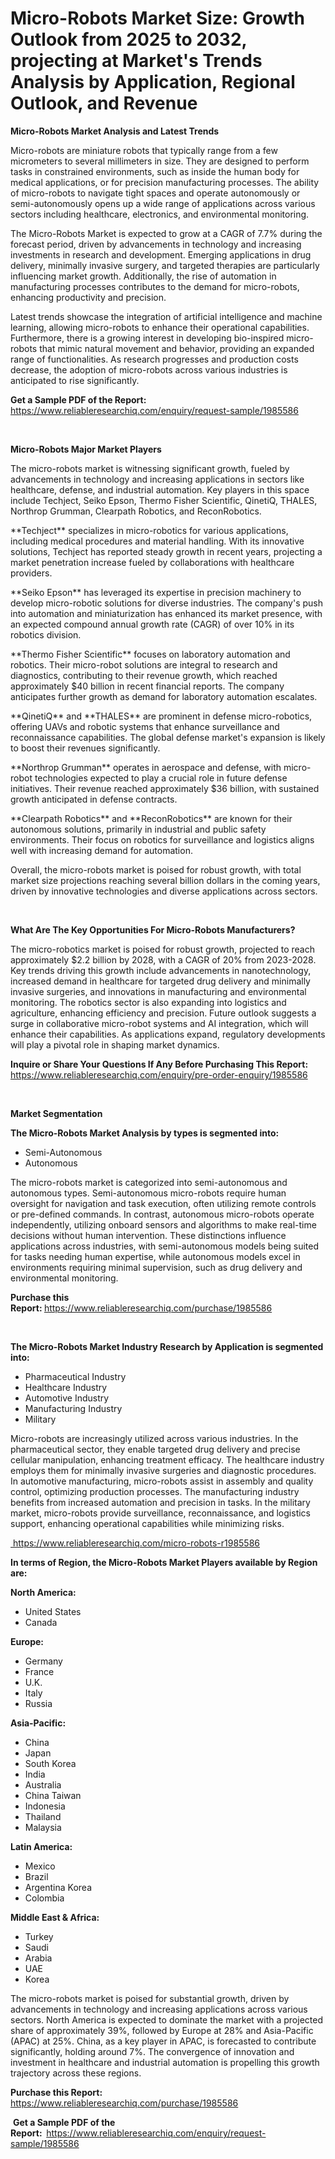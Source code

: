 <p><h1>Micro-Robots Market Size: Growth Outlook from 2025 to 2032, projecting at Market's Trends Analysis by Application, Regional Outlook, and Revenue</h1></p><p><strong>Micro-Robots Market Analysis and Latest Trends</strong></p>
<p><p>Micro-robots are miniature robots that typically range from a few micrometers to several millimeters in size. They are designed to perform tasks in constrained environments, such as inside the human body for medical applications, or for precision manufacturing processes. The ability of micro-robots to navigate tight spaces and operate autonomously or semi-autonomously opens up a wide range of applications across various sectors including healthcare, electronics, and environmental monitoring.</p><p>The Micro-Robots Market is expected to grow at a CAGR of 7.7% during the forecast period, driven by advancements in technology and increasing investments in research and development. Emerging applications in drug delivery, minimally invasive surgery, and targeted therapies are particularly influencing market growth. Additionally, the rise of automation in manufacturing processes contributes to the demand for micro-robots, enhancing productivity and precision.</p><p>Latest trends showcase the integration of artificial intelligence and machine learning, allowing micro-robots to enhance their operational capabilities. Furthermore, there is a growing interest in developing bio-inspired micro-robots that mimic natural movement and behavior, providing an expanded range of functionalities. As research progresses and production costs decrease, the adoption of micro-robots across various industries is anticipated to rise significantly.</p></p>
<p><strong>Get a Sample PDF of the Report:&nbsp;</strong> <a href="https://www.reliableresearchiq.com/enquiry/request-sample/1985586?utm_campaign=3076&utm_medium=2&utm_source=Github&utm_content=ia&utm_term=12042025&utm_id=micro-robots">https://www.reliableresearchiq.com/enquiry/request-sample/1985586</a></p>
<p>&nbsp;</p>
<p><strong>Micro-Robots Major Market Players</strong></p>
<p><p>The micro-robots market is witnessing significant growth, fueled by advancements in technology and increasing applications in sectors like healthcare, defense, and industrial automation. Key players in this space include Techject, Seiko Epson, Thermo Fisher Scientific, QinetiQ, THALES, Northrop Grumman, Clearpath Robotics, and ReconRobotics.</p><p>**Techject** specializes in micro-robotics for various applications, including medical procedures and material handling. With its innovative solutions, Techject has reported steady growth in recent years, projecting a market penetration increase fueled by collaborations with healthcare providers.</p><p>**Seiko Epson** has leveraged its expertise in precision machinery to develop micro-robotic solutions for diverse industries. The company's push into automation and miniaturization has enhanced its market presence, with an expected compound annual growth rate (CAGR) of over 10% in its robotics division.</p><p>**Thermo Fisher Scientific** focuses on laboratory automation and robotics. Their micro-robot solutions are integral to research and diagnostics, contributing to their revenue growth, which reached approximately $40 billion in recent financial reports. The company anticipates further growth as demand for laboratory automation escalates.</p><p>**QinetiQ** and **THALES** are prominent in defense micro-robotics, offering UAVs and robotic systems that enhance surveillance and reconnaissance capabilities. The global defense market's expansion is likely to boost their revenues significantly.</p><p>**Northrop Grumman** operates in aerospace and defense, with micro-robot technologies expected to play a crucial role in future defense initiatives. Their revenue reached approximately $36 billion, with sustained growth anticipated in defense contracts.</p><p>**Clearpath Robotics** and **ReconRobotics** are known for their autonomous solutions, primarily in industrial and public safety environments. Their focus on robotics for surveillance and logistics aligns well with increasing demand for automation.</p><p>Overall, the micro-robots market is poised for robust growth, with total market size projections reaching several billion dollars in the coming years, driven by innovative technologies and diverse applications across sectors.</p></p>
<p>&nbsp;</p>
<p><strong>What Are The Key Opportunities For Micro-Robots Manufacturers?</strong></p>
<p><p>The micro-robotics market is poised for robust growth, projected to reach approximately $2.2 billion by 2028, with a CAGR of 20% from 2023-2028. Key trends driving this growth include advancements in nanotechnology, increased demand in healthcare for targeted drug delivery and minimally invasive surgeries, and innovations in manufacturing and environmental monitoring. The robotics sector is also expanding into logistics and agriculture, enhancing efficiency and precision. Future outlook suggests a surge in collaborative micro-robot systems and AI integration, which will enhance their capabilities. As applications expand, regulatory developments will play a pivotal role in shaping market dynamics.</p></p>
<p><strong>Inquire or Share Your Questions If Any Before Purchasing This Report:</strong> <a href="https://www.reliableresearchiq.com/enquiry/pre-order-enquiry/1985586?utm_campaign=3076&utm_medium=2&utm_source=Github&utm_content=ia&utm_term=12042025&utm_id=micro-robots">https://www.reliableresearchiq.com/enquiry/pre-order-enquiry/1985586</a></p>
<p>&nbsp;</p>
<p><strong>Market Segmentation</strong></p>
<p><strong>The Micro-Robots Market Analysis by types is segmented into:</strong></p>
<p><ul><li>Semi-Autonomous</li><li>Autonomous</li></ul></p>
<p><p>The micro-robots market is categorized into semi-autonomous and autonomous types. Semi-autonomous micro-robots require human oversight for navigation and task execution, often utilizing remote controls or pre-defined commands. In contrast, autonomous micro-robots operate independently, utilizing onboard sensors and algorithms to make real-time decisions without human intervention. These distinctions influence applications across industries, with semi-autonomous models being suited for tasks needing human expertise, while autonomous models excel in environments requiring minimal supervision, such as drug delivery and environmental monitoring.</p></p>
<p><strong>Purchase this Report:&nbsp;</strong><a href="https://www.reliableresearchiq.com/purchase/1985586?utm_campaign=3076&utm_medium=2&utm_source=Github&utm_content=ia&utm_term=12042025&utm_id=micro-robots">https://www.reliableresearchiq.com/purchase/1985586</a></p>
<p>&nbsp;</p>
<p><strong>The Micro-Robots Market Industry Research by Application is segmented into:</strong></p>
<p><ul><li>Pharmaceutical Industry</li><li>Healthcare Industry</li><li>Automotive Industry</li><li>Manufacturing Industry</li><li>Military</li></ul></p>
<p><p>Micro-robots are increasingly utilized across various industries. In the pharmaceutical sector, they enable targeted drug delivery and precise cellular manipulation, enhancing treatment efficacy. The healthcare industry employs them for minimally invasive surgeries and diagnostic procedures. In automotive manufacturing, micro-robots assist in assembly and quality control, optimizing production processes. The manufacturing industry benefits from increased automation and precision in tasks. In the military market, micro-robots provide surveillance, reconnaissance, and logistics support, enhancing operational capabilities while minimizing risks.</p></p>
<p><a href="https://www.reliableresearchiq.com/micro-robots-r1985586?utm_campaign=3076&utm_medium=2&utm_source=Github&utm_content=ia&utm_term=12042025&utm_id=micro-robots">&nbsp;https://www.reliableresearchiq.com/micro-robots-r1985586</a></p>
<p><strong>In terms of Region, the Micro-Robots Market Players available by Region are:</strong></p>
<p>
    <p> <strong> North America: </strong>
        <ul>
            <li>United States</li>
            <li>Canada</li>
        </ul>
        </p> 
    <p> <strong> Europe: </strong>
        <ul>
            <li>Germany</li>
            <li>France</li>
            <li>U.K.</li>
            <li>Italy</li>
            <li>Russia</li>
        </ul>
        </p> 
    <p> <strong> Asia-Pacific: </strong>
        <ul>
            <li>China</li>
            <li>Japan</li>
            <li>South Korea</li>
            <li>India</li>
            <li>Australia</li>
            <li>China Taiwan</li>
            <li>Indonesia</li>
            <li>Thailand</li>
            <li>Malaysia</li>
        </ul>
        </p> 
    <p> <strong> Latin America: </strong>
        <ul>
            <li>Mexico</li>
            <li>Brazil</li>
            <li>Argentina Korea</li>
            <li>Colombia</li>
        </ul>
        </p> 
    <p> <strong> Middle East & Africa: </strong>
        <ul>
            <li>Turkey</li>
            <li>Saudi</li>
            <li>Arabia</li>
            <li>UAE</li>
            <li>Korea</li>
        </ul>
    </p>
    </p>
<p><p>The micro-robots market is poised for substantial growth, driven by advancements in technology and increasing applications across various sectors. North America is expected to dominate the market with a projected share of approximately 39%, followed by Europe at 28% and Asia-Pacific (APAC) at 25%. China, as a key player in APAC, is forecasted to contribute significantly, holding around 7%. The convergence of innovation and investment in healthcare and industrial automation is propelling this growth trajectory across these regions.</p></p>
<p><strong>Purchase this Report: </strong><a href="https://www.reliableresearchiq.com/purchase/1985586?utm_campaign=3076&utm_medium=2&utm_source=Github&utm_content=ia&utm_term=12042025&utm_id=micro-robots">https://www.reliableresearchiq.com/purchase/1985586</a></p>
<p>&nbsp;<strong>Get a Sample PDF of the Report:&nbsp;&nbsp;</strong><a href="https://www.reliableresearchiq.com/enquiry/request-sample/1985586?utm_campaign=3076&utm_medium=2&utm_source=Github&utm_content=ia&utm_term=12042025&utm_id=micro-robots">https://www.reliableresearchiq.com/enquiry/request-sample/1985586</a></p>
<p><strong></strong></p>
<p><p></p><p></p><p></p></p>